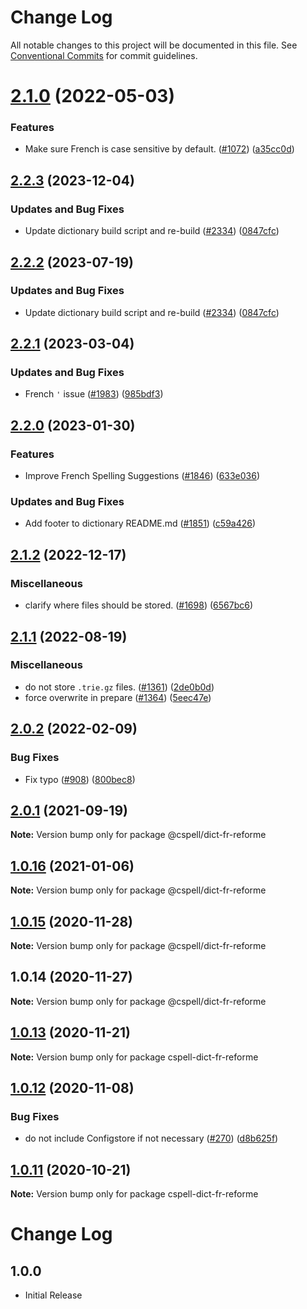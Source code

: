 # Change Log

All notable changes to this project will be documented in this file.
See [Conventional Commits](https://conventionalcommits.org) for commit guidelines.

# [2.1.0](https://github.com/streetsidesoftware/cspell-dicts/compare/@cspell/dict-fr-reforme@2.0.2...@cspell/dict-fr-reforme@2.1.0) (2022-05-03)


### Features

* Make sure French is case sensitive by default. ([#1072](https://github.com/streetsidesoftware/cspell-dicts/issues/1072)) ([a35cc0d](https://github.com/streetsidesoftware/cspell-dicts/commit/a35cc0d639e659830fb90897eb6d9ae4dbb9d9ed))





## [2.2.3](https://github.com/kevintraver/cspell-dicts/compare/@cspell/dict-fr-reforme-v2.2.2...@cspell/dict-fr-reforme@2.2.3) (2023-12-04)


### Updates and Bug Fixes

* Update dictionary build script and re-build ([#2334](https://github.com/kevintraver/cspell-dicts/issues/2334)) ([0847cfc](https://github.com/kevintraver/cspell-dicts/commit/0847cfc9623018940e7761e08eeba0ec7c0a320e))

## [2.2.2](https://github.com/streetsidesoftware/cspell-dicts/compare/@cspell/dict-fr-reforme@2.2.1...@cspell/dict-fr-reforme@2.2.2) (2023-07-19)


### Updates and Bug Fixes

* Update dictionary build script and re-build ([#2334](https://github.com/streetsidesoftware/cspell-dicts/issues/2334)) ([0847cfc](https://github.com/streetsidesoftware/cspell-dicts/commit/0847cfc9623018940e7761e08eeba0ec7c0a320e))

## [2.2.1](https://github.com/streetsidesoftware/cspell-dicts/compare/@cspell/dict-fr-reforme@2.2.0...@cspell/dict-fr-reforme@2.2.1) (2023-03-04)


### Updates and Bug Fixes

* French `'` issue ([#1983](https://github.com/streetsidesoftware/cspell-dicts/issues/1983)) ([985bdf3](https://github.com/streetsidesoftware/cspell-dicts/commit/985bdf3aab798c22107633a6ebfe0044e06bcbd0))

## [2.2.0](https://github.com/streetsidesoftware/cspell-dicts/compare/@cspell/dict-fr-reforme@2.1.2...@cspell/dict-fr-reforme@2.2.0) (2023-01-30)


### Features

* Improve French Spelling Suggestions ([#1846](https://github.com/streetsidesoftware/cspell-dicts/issues/1846)) ([633e036](https://github.com/streetsidesoftware/cspell-dicts/commit/633e03696e85242ffdd4c28c164d98b30c8f7d4d))


### Updates and Bug Fixes

* Add footer to dictionary README.md ([#1851](https://github.com/streetsidesoftware/cspell-dicts/issues/1851)) ([c59a426](https://github.com/streetsidesoftware/cspell-dicts/commit/c59a426ea0059eb4f806d1d89d283ba0e4c42d23))

## [2.1.2](https://github.com/streetsidesoftware/cspell-dicts/compare/@cspell/dict-fr-reforme@2.1.1...@cspell/dict-fr-reforme@2.1.2) (2022-12-17)


### Miscellaneous

* clarify where files should be stored. ([#1698](https://github.com/streetsidesoftware/cspell-dicts/issues/1698)) ([6567bc6](https://github.com/streetsidesoftware/cspell-dicts/commit/6567bc62130404cb32945bdcc3bf07316c839396))

## [2.1.1](https://github.com/streetsidesoftware/cspell-dicts/compare/@cspell/dict-fr-reforme@2.1.0...@cspell/dict-fr-reforme@2.1.1) (2022-08-19)


### Miscellaneous

* do not store `.trie.gz` files. ([#1361](https://github.com/streetsidesoftware/cspell-dicts/issues/1361)) ([2de0b0d](https://github.com/streetsidesoftware/cspell-dicts/commit/2de0b0df4b8addfd69e2e6899c05f8b502799b7c))
* force overwrite in prepare ([#1364](https://github.com/streetsidesoftware/cspell-dicts/issues/1364)) ([5eec47e](https://github.com/streetsidesoftware/cspell-dicts/commit/5eec47e223f1dd6370fcbc3c1b6b0361c92bbddf))

## [2.0.2](https://github.com/streetsidesoftware/cspell-dicts/compare/@cspell/dict-fr-reforme@2.0.1...@cspell/dict-fr-reforme@2.0.2) (2022-02-09)


### Bug Fixes

* Fix typo ([#908](https://github.com/streetsidesoftware/cspell-dicts/issues/908)) ([800bec8](https://github.com/streetsidesoftware/cspell-dicts/commit/800bec814558a84b3294d2fc2b37ec170686ac6a))





## [2.0.1](https://github.com/streetsidesoftware/cspell-dicts/compare/@cspell/dict-fr-reforme@1.0.16...@cspell/dict-fr-reforme@2.0.1) (2021-09-19)

**Note:** Version bump only for package @cspell/dict-fr-reforme





## [1.0.16](https://github.com/streetsidesoftware/cspell-dicts/compare/@cspell/dict-fr-reforme@1.0.15...@cspell/dict-fr-reforme@1.0.16) (2021-01-06)

**Note:** Version bump only for package @cspell/dict-fr-reforme





## [1.0.15](https://github.com/streetsidesoftware/cspell-dicts/compare/@cspell/dict-fr-reforme@1.0.14...@cspell/dict-fr-reforme@1.0.15) (2020-11-28)

**Note:** Version bump only for package @cspell/dict-fr-reforme





## 1.0.14 (2020-11-27)

**Note:** Version bump only for package @cspell/dict-fr-reforme





## [1.0.13](https://github.com/streetsidesoftware/cspell-dicts/compare/cspell-dict-fr-reforme@1.0.12...cspell-dict-fr-reforme@1.0.13) (2020-11-21)

**Note:** Version bump only for package cspell-dict-fr-reforme

## [1.0.12](https://github.com/streetsidesoftware/cspell-dicts/compare/cspell-dict-fr-reforme@1.0.11...cspell-dict-fr-reforme@1.0.12) (2020-11-08)

### Bug Fixes

- do not include Configstore if not necessary ([#270](https://github.com/streetsidesoftware/cspell-dicts/issues/270)) ([d8b625f](https://github.com/streetsidesoftware/cspell-dicts/commit/d8b625f2f42d5cc6c4a9390216ac1e5037886e44))

## [1.0.11](https://github.com/streetsidesoftware/cspell-dicts/compare/cspell-dict-fr-reforme@1.0.10...cspell-dict-fr-reforme@1.0.11) (2020-10-21)

**Note:** Version bump only for package cspell-dict-fr-reforme

# Change Log

## 1.0.0

- Initial Release
